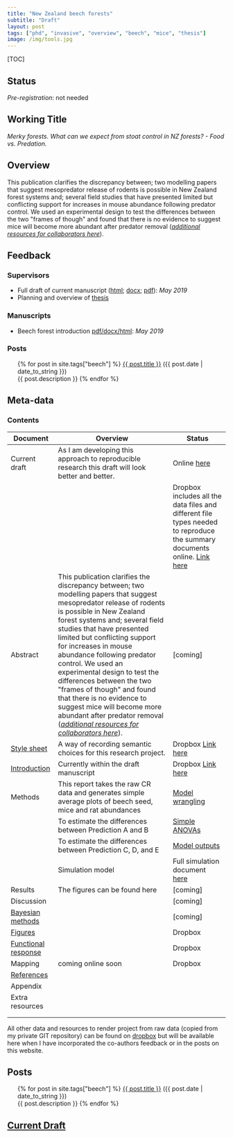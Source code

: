 ```yaml
---
title: "New Zealand beech forests"
subtitle: "Draft"
layout: post
tags: ["phd", "invasive", "overview", "beech", "mice", "thesis"]
image: /img/tools.jpg
---
```


[TOC]

## Status

*Pre-registration*: not needed

## Working Title

*Merky forests. What can we expect from stoat control in NZ forests? - Food vs. Predation.*

## Overview

This publication clarifies the discrepancy between; two modelling papers that suggest mesopredator release of rodents is possible in New Zealand forest systems and; several field studies that have presented limited but conflicting support for increases in mouse abundance following predator control. We used an experimental design to test the differences between the two "frames of though" and found that there is no evidence to suggest mice will become more abundant after predator removal ([*additional resources for collaborators here*](https://www.dropbox.com/home/phd-drafts-anthony)).

## Feedback

### Supervisors

- Full draft of current manuscript ([html](https://www.dropbox.com/home/phd-drafts-anthony/beech-forest-dynamics/drafts/Davidson_2019_BeechForest.html); [docx](https://www.dropbox.com/home/phd-drafts-anthony/beech-forest-dynamics/drafts/Davidson_2019_BeechForest.docx); [pdf](https://www.dropbox.com/home/phd-drafts-anthony/beech-forest-dynamics/drafts/Davidson_2019_BeechForest.pdf)): *May 2019*
- Planning and overview of [thesis](https://www.dropbox.com/home/phd-drafts-anthony/beech-forest-dynamics/drafts/Davidson_2019_BeechForest.html)

### Manuscripts

- Beech forest introduction [pdf/docx/html](https://www.dropbox.com/home/phd-peer-drafts): *May 2019*

### Posts

<div class="post">
<ul>
{% for post in site.tags["beech"] %}
  <a href="{{ post.url }}">{{ post.title }}</a> ({{ post.date | date_to_string }})<br>
    {{ post.description }}
{% endfor %}
</ul>
</div>

## Meta-data

### Contents

| Document                                                     | Overview                                                     | Status                                                       |
| ------------------------------------------------------------ | ------------------------------------------------------------ | ------------------------------------------------------------ |
| Current draft                                                | As I am developing this approach to reproducible research this draft will look better and better. | Online [here](https://www.ssnhub.com/2019-06-18-supporting-beech) |
|                                                              |                                                              | Dropbox includes all the data files and different file types needed to reproduce the summary documents online. [Link here](https://www.dropbox.com/home/phd-drafts-anthony/beech-forest-dynamics/drafts/Davidson_2019_BeechForest.html) |
| Abstract                                                     | This publication clarifies the discrepancy between; two modelling papers that suggest mesopredator release of rodents is possible in New Zealand forest systems and; several field studies that have presented limited but conflicting support for increases in mouse abundance following predator control. We used an experimental design to test the differences between the two "frames of though" and found that there is no evidence to suggest mice will become more abundant after predator removal ([*additional resources for collaborators here*](https://www.dropbox.com/home/phd-drafts-anthony)). | [coming]                                                     |
| [Style sheet](https://www.dropbox.com/home/phd-drafts-anthony/beech-forest-dynamics/Styles_manual_sheet.md/) | A way of recording semantic choices for this research project. | Dropbox [Link here](https://www.dropbox.com/home/phd-drafts-anthony/beech-forest-dynamics/drafts/Davidson_2019_BeechForest.html) |
| [Introduction](https://www.dropbox.com/sh/5h4mp67p7u6t1lj/AAAQVKS4qnvu2oQLu53JQUofa?dl=0) | Currently within the draft manuscript                        | Dropbox [Link here](https://www.dropbox.com/home/phd-drafts-anthony/beech-forest-dynamics/drafts/Davidson_2019_BeechForest.html) |
| Methods                                                      | This report takes the raw CR data and generates simple average plots of beech seed, mice and rat abundances | [Model wrangling]("https://www.ssnhub.com/Beech-forest-publication/") |
|                                                              | To estimate the differences between Prediction A and B       | [Simple ANOVAs](https://www.ssnhub.com/simple/)              |
|                                                              | To estimate the differences between Prediction C, D, and E   | [Model outputs]("https://www.ssnhub.com/outputs/")           |
|                                                              | Simulation model                                             | Full simulation document [here](https://www.ssnhub.com/simulation/) |
| Results                                                      | The figures can be found here                                | [coming]                                                     |
| Discussion                                                   |                                                              | [coming]                                                     |
| [Bayesian methods](https://www.dropbox.com/home/phd-drafts-anthony/beech-forest-dynamics/A1_full_bayesian_model.pdf) |                                                              | [coming]                                                     |
| [Figures](https://www.dropbox.com/home/phd-drafts-anthony/beech-forest-dynamics/figs) |                                                              | Dropbox                                                      |
| [Functional response](https://www.dropbox.com/home/phd-drafts-anthony/beech-forest-dynamics/Davidson_2019_BeechForest_Appendix.pdf) |                                                              | Dropbox                                                      |
| Mapping                                                      | coming online soon                                           | Dropbox                                                      |
| [References]()                                               |                                                              |                                                              |
| Appendix                                                     |                                                              |                                                              |
| Extra resources                                              |                                                              |                                                              |
|                                                              |                                                              |                                                              |
|                                                              |                                                              |                                                              |

All other data and resources to render project from raw data (copied from my private GIT repository) can be found on [dropbox](https://www.dropbox.com/home/phd-drafts-anthony) but will be available here when I have incorporated the co-authors feedback or in the posts on this website.

## Posts

<div class="post">
<ul>
{% for post in site.tags["beech"] %}
  <a href="{{ post.url }}">{{ post.title }}</a> ({{ post.date | date_to_string }})<br>
    {{ post.description }}
{% endfor %}
</ul>
</div>

## [Current Draft]("https://www.ssnhub.com/beech-publication-wr")